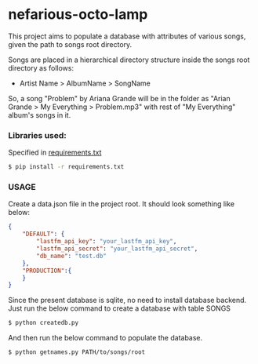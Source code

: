 # nefarious-octo-lamp

This project aims to populate a database with attributes of various songs, given the path to songs root directory.

Songs are placed in a hierarchical directory structure inside the songs root directory as follows: 

- Artist Name > AlbumName > SongName

So, a song "Problem" by Ariana Grande will be in the folder as "Arian Grande > My Everything > Problem.mp3" with rest of "My Everything" album's songs in it. 



### Libraries used:
Specified in [requirements.txt]

```sh
$ pip install -r requirements.txt
```

### USAGE
Create a data.json file in the project root. It should look something like below:
```json
{
    "DEFAULT": {
        "lastfm_api_key": "your_lastfm_api_key",
        "lastfm_api_secret": "your_lastfm_api_secret",
        "db_name": "test.db"
    },
    "PRODUCTION":{
    }
}
```
Since the present database is sqlite, no need to install database backend. Just run the below command to create a database with table SONGS

```sh
$ python createdb.py
```
And then run the below command to populate the database.
```sh
$ python getnames.py PATH/to/songs/root
```
[//]: # (These are reference links used in the body of this note and get stripped out when the markdown processor does it's job. There is no need to format nicely because it shouldn't be seen. Thanks SO - http://stackoverflow.com/questions/4823468/store-comments-in-markdown-syntax)

   [requirements.txt]: <https://raw.githubusercontent.com/GauthamGoli/nefarious-octo-lamp/master/requirements.txt>
   
   


